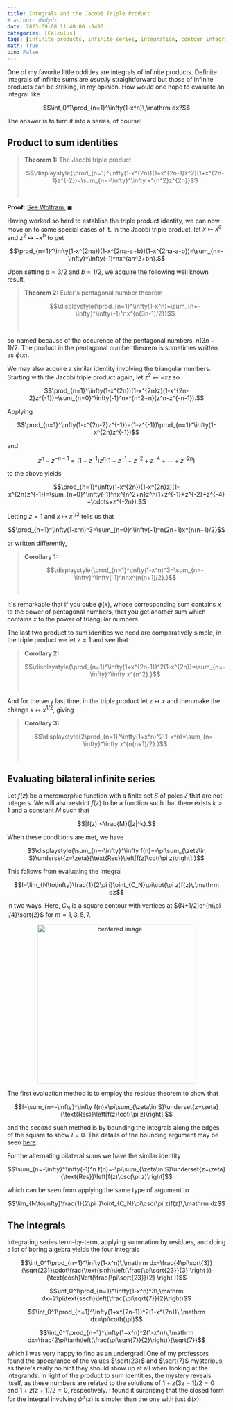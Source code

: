 ```yaml
---
title: Integrals and the Jacobi Triple Product
# author: dxdydz
date: 2023-09-08 11:40:00 -0400
categories: [Calculus]
tags: [infinite products, infinite series, integration, contour integration, complex analysis]
math: True
pin: False
---
```


One of my favorite little oddities are integrals of infinite products. Definite integrals of infinite sums are *usually* straightforward but those of infinite products can be striking, in my opinion. How would one hope to evaluate an integral like

$$\int_0^1\prod_{n=1}^\infty(1-x^n)\,\mathrm dx?$$

The answer is to turn it into a series, of course!

## Product to sum identities

> **Theorem 1:** The Jacobi triple product
>
> $$\displaystyle{\prod_{n=1}^\infty(1-x^{2n})(1+x^{2n-1}z^2)(1+x^{2n-1}z^{-2})=\sum_{n=-\infty}^\infty x^{n^2}z^{2n}}$$
>
> $$\,$$

**Proof:** [See Wolfram.](https://mathworld.wolfram.com/JacobiTripleProduct.html) $\blacksquare$

Having worked so hard to establish the triple product identity, we can now move on to some special cases of it. In the Jacobi triple product, let $x\mapsto x^a$ and $z^2\mapsto-x^b$ to get

$$\prod_{n=1}^\infty(1-x^{2na})(1-x^{2na-a+b})(1-x^{2na-a-b})=\sum_{n=-\infty}^\infty(-1)^nx^{an^2+bn}.$$

Upon setting $a=3/2$ and $b=1/2$, we acquire the following well known result,

> **Theorem 2:** Euler's pentagonal number theorem
>
> $$\displaystyle{\prod_{n=1}^\infty(1-x^n)=\sum_{n=-\infty}^\infty(-1)^nx^{n(3n-1)/2}}$$
>
> $$\,$$

so-named because of the occurence of the pentagonal numbers, $n(3n-1)/2$. The product in the pentagonal number theorem is sometimes written as $\phi(x)$.

We may also acquire a similar identity involving the triangular numbers. Starting with the Jacobi triple product again, let $z^2\mapsto-xz$ so

$$\prod_{n=1}^\infty(1-x^{2n})(1-x^{2n}z)(1-x^{2n-2}z^{-1})=\sum_{n=0}^\infty(-1)^nx^{n^2+n}(z^n-z^{-n-1}).$$

Applying

$$\prod_{n=1}^\infty(1-x^{2n-2}z^{-1})=(1-z^{-1})\prod_{n=1}^\infty(1-x^{2n}z^{-1})$$

and

$$z^n-z^{-n-1}=(1-z^{-1})z^n(1+z^{-1}+z^{-2}+z^{-4}+\cdots+z^{-2n})$$

to the above yields

$$\prod_{n=1}^\infty(1-x^{2n})(1-x^{2n}z)(1-x^{2n}z^{-1})=\sum_{n=0}^\infty(-1)^nx^{n^2+n}z^n(1+z^{-1}+z^{-2}+z^{-4}+\cdots+z^{-2n}).$$

Letting $z=1$ and $x\mapsto x^{1/2}$ tells us that

$$\prod_{n=1}^\infty(1-x^n)^3=\sum_{n=0}^\infty(-1)^n(2n+1)x^{n(n+1)/2}$$

or written differently,

> **Corollary 1:**
>
> $$\displaystyle{\prod_{n=1}^\infty(1-x^n)^3=\sum_{n=-\infty}^\infty(-1)^nnx^{n(n+1)/2}.}$$
>
> $$\,$$

It's remarkable that if you cube $\phi(x)$, whose corresponding sum contains $x$ to the power of pentagonal numbers, that you get another sum which contains $x$ to the power of triangular numbers.

The last two product to sum idenities we need are comparatively simple, in the triple product we let $z=1$ and see that

> **Corollary 2:**
>
> $$\displaystyle{\prod_{n=1}^\infty(1+x^{2n-1})^2(1-x^{2n})=\sum_{n=-\infty}^\infty x^{n^2}.}$$
>
> $$\,$$

And for the very last time, in the triple product let $z\mapsto x$ and then make the change $x\mapsto x^{1/2}$, giving

> **Corollary 3:**
>
> $$\displaystyle{2\prod_{n=1}^\infty(1+x^n)^2(1-x^n)=\sum_{n=-\infty}^\infty x^{n(n+1)/2}.}$$
>
> $$\,$$

## Evaluating bilateral infinite series

Let $f(z)$ be a meromorphic function with a finite set $S$ of poles $\zeta$ that are not integers. We will also restrict $f(z)$ to be a function such that there exists $k>1$ and a constant $M$ such that

$$|f(z)|<\frac{M}{|z|^k}.$$

When these conditions are met, we have

$$\displaystyle{\sum_{n=-\infty}^\infty f(n)=-\pi\sum_{\zeta\in S}\underset{z=\zeta}{\text{Res}}\left[f(z)\cot(\pi z)\right].}$$

This follows from evaluating the integral

$$I=\lim_{N\to\infty}\frac{1}{2\pi i}\oint_{C_N}\pi\cot(\pi z)f(z)\,\mathrm dz$$

in two ways. Here, $C_N$ is a square contour with vertices at $(N+1/2)e^{m\pi i/4}\sqrt{2}$ for $m=1,\,3,\,5,\,7$.

<center><a href="https://imgur.com/a/79yla3V"><img src="https://i.imgur.com/Yfe1q0C.png" alt="centered image" height="auto" width="367" title="source: imgur.com" /></a></center>

The first evaluation method is to employ the residue theorem to show that

$$I=\sum_{n=-\infty}^\infty f(n)+\pi\sum_{\zeta\in S}\underset{z=\zeta}{\text{Res}}\left[f(z)\cot(\pi z)\right],$$

and the second such method is by bounding the integrals along the edges of the square to show $I=0$. The details of the bounding argument may be seen [here](http://people.uncw.edu/hermanr/complex/summation-series-residue.pdf).

For the alternating bilateral sums we have the similar identity

$$\sum_{n=-\infty}^\infty(-1)^n f(n)=-\pi\sum_{\zeta\in S}\underset{z=\zeta}{\text{Res}}\left[f(z)\csc(\pi z)\right]$$

which can be seen from applying the same type of argument to

$$\lim_{N\to\infty}\frac{1}{2\pi i}\oint_{C_N}\pi\csc(\pi z)f(z)\,\mathrm dz$$

## The integrals

Integrating series term-by-term, applying summation by residues, and doing a lot of boring algebra yields the four integrals

$$\int_0^1\prod_{n=1}^\infty(1-x^n)\,\mathrm dx=\frac{4\pi\sqrt{3}}{\sqrt{23}}\cdot\frac{\text{sinh}\left(\frac{\pi\sqrt{23}}{3} \right )}{\text{cosh}\left(\frac{\pi\sqrt{23}}{2} \right )}$$

$$\int_0^1\prod_{n=1}^\infty(1-x^n)^3\,\mathrm dx=2\pi\text{sech}\left(\frac{\pi\sqrt{7}}{2}\right)$$

$$\int_0^1\prod_{n=1}^\infty(1+x^{2n-1})^2(1-x^{2n})\,\mathrm dx=\pi\coth(\pi)$$

$$\int_0^1\prod_{n=1}^\infty(1+x^n)^2(1-x^n)\,\mathrm dx=\frac{2\pi\tanh\left(\frac{\pi\sqrt{7}}{2}\right)}{\sqrt{7}}$$

which I was very happy to find as an undergrad! One of my professors found the appearance of the values $\sqrt{23}$ and $\sqrt{7}$ mysterious, as there's really no hint they should show up at all when looking at the integrands. In light of the product to sum identities, the mystery reveals itself, as these numbers are related to the solutions of $1+z(3z-1)/2=0$ and $1+z(z+1)/2=0$, respectively. I found it surprising that the closed form for the integral involving $\phi^3(x)$ is simpler than the one with just $\phi(x)$.